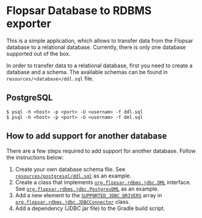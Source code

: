 # Flopsar Database to RDBMS exporter

This is a simple application, which allows to transfer data from the Flopsar database to a relational database.
Currently, there is only one database supported out of the box.

In order to transfer data to a relational database, first you need to create a database and a schema.
The available schemas can be found in `resources/<database>/ddl.sql` file.


## PostgreSQL
```
$ psql -h <host> -p <port> -U <usernam> -f ddl.sql
$ psql -h <host> -p <port> -U <usernam> -f dml.sql
```



## How to add support for another database

There are a few steps required to add support for another database. Follow the instructions below:

1. Create your own database schema file. See [`resources/postgresql/ddl.sql`](https://github.com/dsendkowski/rdbms/blob/master/src/main/resources/postgresql/ddl.sql) as an example.
2. Create a class that implements [`org.flopsar.rdbms.jdbc.DML`](https://github.com/dsendkowski/rdbms/blob/master/src/main/java/org/flopsar/rdbms/jdbc/DML.java) interface. See [`org.flopsar.rdbms.jdbc.PostgresDML`](https://github.com/dsendkowski/rdbms/blob/master/src/main/java/org/flopsar/rdbms/jdbc/PostgresDML.java) as an example.
3. Add a new element to the [`SUPPORTED_JDBC_DRIVERS`](https://github.com/dsendkowski/rdbms/blob/396f9949a0535b0523f571612e13f15d07fdc117/src/main/java/org/flopsar/rdbms/jdbc/JDBCConnector.java#L12) array in [`org.flopsar.rdbms.jdbc.JDBCConnector`](https://github.com/dsendkowski/rdbms/blob/master/src/main/java/org/flopsar/rdbms/jdbc/JDBCConnector.java) class.
4. Add a dependency (JDBC jar file) to the Gradle build script.








